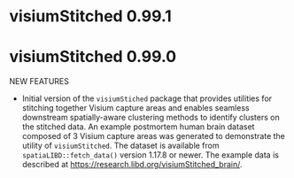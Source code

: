 # visiumStitched 0.99.1

# visiumStitched 0.99.0

NEW FEATURES

* Initial version of the `visiumStiched` package that provides utilities for
stitching together Visium capture areas and enables seamless downstream
spatially-aware clustering methods to identify clusters on the stitched data.
An example postmortem human brain dataset composed of 3 Visium capture areas
was generated to demonstrate the utility of `visiumStitched`. The dataset is
available from `spatiaLIBD::fetch_data()` version 1.17.8 or newer. The example
data is described at <https://research.libd.org/visiumStitched_brain/>.
